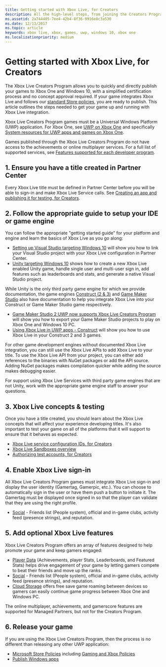 ```yaml
---
title: Getting started with Xbox Live, for Creators
description: All the high-level steps, from joining the Creators Program, through releasing your game.
ms.assetid: 2a744405-7ee4-42b4-8f36-9916e8c3a530
ms.date: 12/13/2017
ms.topic: article
keywords: xbox live, xbox, games, uwp, windows 10, xbox one
ms.localizationpriority: medium
---
```


# Getting started with Xbox Live, for Creators
 
The Xbox Live Creators Program allows you to quickly and directly publish your games to Xbox One and Windows 10, with a simplified certification process and no concept approval required.
If your game integrates Xbox Live and follows our [standard Store policies](https://msdn.microsoft.com/library/windows/apps/dn764944.aspx), you are ready to publish.
This article outlines the steps needed to get your game up and running with Xbox Live integration.

Xbox Live Creators Program games must be a Universal Windows Platform (UWP) application.
 For Xbox One, see [UWP on Xbox One](https://msdn.microsoft.com/windows/uwp/xbox-apps/index) and specifically [System resources for UWP apps and games on Xbox One](https://msdn.microsoft.com/windows/uwp/xbox-apps/system-resource-allocation).

Games published through the Xbox Live Creators Program do not have access to the achievements or online multiplayer services.
For a full list of supported services, see [Features supported for each developer program](../../join-dev-program/live-feature-comparison-table.md).


## 1. Ensure you have a title created in Partner Center

Every Xbox Live title must be defined in Partner Center before you will be able to sign-in and make Xbox Live Service calls.
See [Creating an app and publishing it for testing, for Creators](live-create-and-test-creators-title.md).


## 2. Follow the appropriate guide to setup your IDE or game engine

You can follow the appropriate "getting started guide" for your platform and engine and learn the basics of Xbox Live as you go along:

* [Setting up Visual Studio targeting Windows 10](../../setup-ide/creators/vstudio-win10/live-develop-creators-title-vstudio.md) will show you how to link your Visual Studio project with your Xbox Live configuration in Partner Center.
* [Unity targeting Windows 10](../../setup-ide/creators/unity-win10/live-cr-unity-win10-nav.md) shows how to create a new Xbox Live enabled Unity game, handle single user and multi-user sign in, add features such as leaderboards and stats, and generate a native Visual Studio project.

While Unity is the only third party game engine for which we provide documentation, the game engines [Construct (2 & 3)](https://www.scirra.com/construct2) and [Game Maker Studio](https://www.yoyogames.com/gamemaker) also have documentation to help you integrate Xbox Live into your Construct or Game Maker Studio game respectively.

* [Game Maker Studio 2 UWP now supports Xbox Live Creators Program](https://www.yoyogames.com/gamemaker/xblc) will show you how to export your Game Maker Studio projects to play on Xbox One and Windows 10 PC.
* [Using Xbox Live in UWP apps - Construct](https://www.scirra.com/tutorials/9540/using-xbox-live-in-uwp-apps) will show you how to use Xbox Live in your Construct 2 and 3 games.

For other game development engines without documented Xbox Live integration, you can still use the Xbox Live APIs to add Xbox Live to your title.
To use the Xbox Live API from your project, you can either add references to the binaries with NuGet packages or add the API source.
Adding NuGet packages makes compilation quicker while adding the source makes debugging easier.

For support using Xbox Live Services with third party game engines that are not Unity, work with the appropriate game engine staff to answer your questions.


## 3. Xbox Live concepts & testing

Once you have a title created, you should learn about the Xbox Live concepts that will affect your experience developing titles.
It's also important to test your game on all of the platforms that it will support to ensure that it behaves as expected.

- [Xbox Live service configuration IDs, for Creators](../../../test-release/portal-config/live-service-config-ids-creators.md)
- [Xbox Live Sandboxes overview](../../../test-release/sandboxes/live-setup-sandbox.md)
- [Authorizing test accounts, for Creators](live-authorize-xbox-live-accounts.md)


## 4. Enable Xbox Live sign-in

All Xbox Live Creators Program games must integrate Xbox Live sign-in and display the user identity (Gamertag, Gamerpic, etc.).
You can choose to automatically sign in the user or have them push a button to initiate it.
The Gamertag must be displayed once signed in so that the player can validate that they are using the right profile.

- [Social](../../../features/social/live-social-nav.md) - Friends list (People system), official and in-game clubs, activity feed (presence strings), and reputation.


## 5. Add optional Xbox Live features

Xbox Live Creators Program offers an array of features designed to help promote your game and keep gamers engaged:

- [Player Data](../../../features/player-data/live-playerdata-nav.md) (Achievements, player Stats, Leaderboards, and Featured Stats) helps drive engagement of your game by letting gamers compete to beat their friends and move up the ranks.
- [Social](../../../features/social/live-social-nav.md) - Friends list (People system), official and in-game clubs, activity feed (presence strings), and reputation.
- [Cloud Storage](../../../features/cloud-storage/live-cloud-storage-nav.md) offers free save game roaming between devices so gamers can easily continue game progress between Xbox One and Windows PC.

The online multiplayer, achievements, and gamerscore features are supported for Managed Partners, but not for the Creators Program.


## 6. Release your game

If you are using the Xbox Live Creators Program, then the process is no different than releasing any other UWP application:
- [Microsoft Store Policies](https://msdn.microsoft.com/library/windows/apps/dn764944.aspx) including [Gaming and Xbox Policies](https://msdn.microsoft.com/library/windows/apps/dn764944.aspx#pol_10_13)
- [Publish Windows apps](https://developer.microsoft.com/store/publish-apps)
